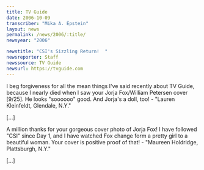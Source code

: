 ```yaml
---
title: TV Guide
date: 2006-10-09
transcriber: "Mika A. Epstein"
layout: news
permalink: /news/2006/:title/
newsyear: "2006"

newstitle: "CSI's Sizzling Return!  "
newsreporter: Staff
newssource: TV Guide
newsurl: https://tvguide.com
---
```


I beg forgiveness for all the mean things I've said recently about TV Guide, because I nearly died when I saw your Jorja Fox/William Petersen cover [9/25]. He looks "soooooo" good. And Jorja's a doll, too! - "Lauren Kleinfeldt, Glendale, N.Y."

[...]

A million thanks for your gorgeous cover photo of Jorja Fox! I have followed "CSI" since Day 1, and I have watched Fox change form a pretty girl to a beautiful woman. Your cover is positive proof of that! - "Maureen Holdridge, Plattsburgh, N.Y."

[...]
